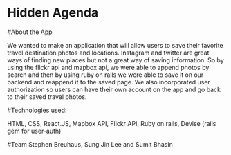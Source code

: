 # Hidden Agenda 

#About the App

We wanted to make an application that will allow users to save their favorite travel destination photos and locations. Instagram and twitter are great ways of finding new places but not a great way of saving information. So by using the flickr api and mapbox api,  we were able to append photos by search and then by using ruby on rails we were able to save it on our backend and reappend it to the saved page.  We also incorporated user authorization so users can have their own account on the app and go back to their saved travel photos. 

#Technologies used:

HTML, 
CSS, 
React.JS, 
Mapbox API, 
Flickr API, 
Ruby on rails, 
Devise (rails gem for user-auth) 

#Team 
Stephen Breuhaus, Sung Jin Lee and Sumit Bhasin 
